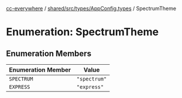 [cc-everywhere](../../../../../index.md) / [shared/src/types/AppConfig.types](../index.md) / SpectrumTheme

# Enumeration: SpectrumTheme

## Enumeration Members

| Enumeration Member | Value |
| ------ | ------ |
| `SPECTRUM` | `"spectrum"` |
| `EXPRESS` | `"express"` |
